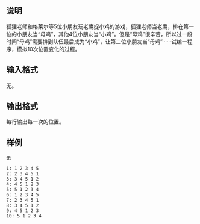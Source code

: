 <h2>说明</h2>

狐狸老师和格莱尔等$5$位小朋友玩老鹰捉小鸡的游戏，狐狸老师当老鹰，排在第一位的小朋友当“母鸡”，其他$4$位小朋友当“小鸡”。但是“母鸡”很辛苦，所以过一段时间“母鸡”需要排到队伍最后成为“小鸡”，让第二位小朋友当“母鸡”······试编一程序，模拟$10$次位置变化的过程。
<h2>输入格式</h2>

无。

<h2>输出格式</h2>

每行输出每一次的位置。

<h2>样例</h2>
<pre><code class="language-input1">无</code></pre><pre><code class="language-output1">1: 1 2 3 4 5
2: 2 3 4 5 1
3: 3 4 5 1 2
4: 4 5 1 2 3
5: 5 1 2 3 4
6: 1 2 3 4 5
7: 2 3 4 5 1
8: 3 4 5 1 2
9: 4 5 1 2 3
10: 5 1 2 3 4</code></pre>
